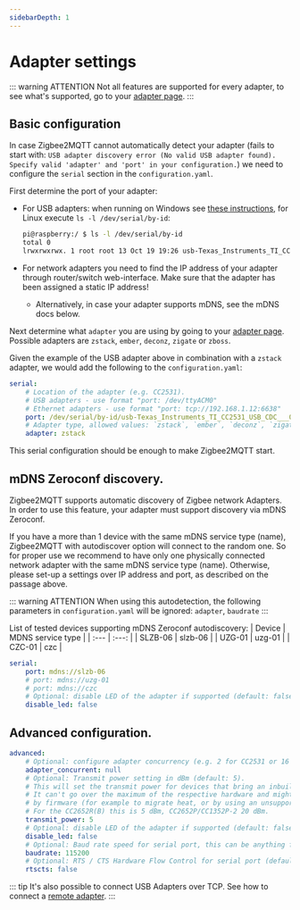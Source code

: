 ```yaml
---
sidebarDepth: 1
---
```


# Adapter settings

::: warning ATTENTION
Not all features are supported for every adapter, to see what's supported, go to your [adapter page](../../guide/adapters/README.md).
:::

## Basic configuration

In case Zigbee2MQTT cannot automatically detect your adapter (fails to start with: `USB adapter discovery error (No valid USB adapter found). Specify valid 'adapter' and 'port' in your configuration.`) we need to configure the `serial` section in the `configuration.yaml`.

First determine the port of your adapter:

-   For USB adapters: when running on Windows see [these instructions](../installation/05_windows.md#starting-zigbee2mqtt), for Linux execute `ls -l /dev/serial/by-id`:

    ```bash
    pi@raspberry:/ $ ls -l /dev/serial/by-id
    total 0
    lrwxrwxrwx. 1 root root 13 Oct 19 19:26 usb-Texas_Instruments_TI_CC2531_USB_CDC___0X00124B0018ED3DDF-if00 -> ../../ttyACM0
    ```

-   For network adapters you need to find the IP address of your adapter through router/switch web-interface. Make sure that the adapter has been assigned a static IP address!
    -   Alternatively, in case your adapter supports mDNS, see the mDNS docs below.

Next determine what `adapter` you are using by going to your [adapter page](../adapters/README.md).
Possible adapters are `zstack`, `ember`, `deconz`, `zigate` or `zboss`.

Given the example of the USB adapter above in combination with a `zstack` adapter, we would add the following to the `configuration.yaml`:

```yaml
serial:
    # Location of the adapter (e.g. CC2531).
    # USB adapters - use format "port: /dev/ttyACM0"
    # Ethernet adapters - use format "port: tcp://192.168.1.12:6638"
    port: /dev/serial/by-id/usb-Texas_Instruments_TI_CC2531_USB_CDC___0X00124B0018ED3DDF-if00
    # Adapter type, allowed values: `zstack`, `ember`, `deconz`, `zigate` or `zboss`
    adapter: zstack
```

This serial configuration should be enough to make Zigbee2MQTT start.

## mDNS Zeroconf discovery.

Zigbee2MQTT supports automatic discovery of Zigbee network Adapters. In order to use this feature, your adapter must support discovery via mDNS Zeroconf.

If you have a more than 1 device with the same mDNS service type (name), Zigbee2MQTT with autodiscover option will connect to the random one. So for proper use we recommend to have only one physically connected network adapter with the same mDNS service type (name). Otherwise, please set-up a settings over IP address and port, as described on the passage above.

::: warning ATTENTION
When using this autodetection, the following parameters in `configuration.yaml` will be ignored: `adapter`, `baudrate`
:::

List of tested devices supporting mDNS Zeroconf autodiscovery:
| Device | MDNS service type |
| :--- | :---: |
| SLZB-06 | slzb-06 |
| UZG-01 | uzg-01 |
| CZC-01 | czc |

```yaml
serial:
    port: mdns://slzb-06
    # port: mdns://uzg-01
    # port: mdns://czc
    # Optional: disable LED of the adapter if supported (default: false)
    disable_led: false
```

## Advanced configuration.

```yaml
advanced:
    # Optional: configure adapter concurrency (e.g. 2 for CC2531 or 16 for CC26X2R1) (default: null, uses recommended value)
    adapter_concurrent: null
    # Optional: Transmit power setting in dBm (default: 5).
    # This will set the transmit power for devices that bring an inbuilt amplifier.
    # It can't go over the maximum of the respective hardware and might be limited
    # by firmware (for example to migrate heat, or by using an unsupported firmware).
    # For the CC2652R(B) this is 5 dBm, CC2652P/CC1352P-2 20 dBm.
    transmit_power: 5
    # Optional: disable LED of the adapter if supported (default: false)
    disable_led: false
    # Optional: Baud rate speed for serial port, this can be anything firmware support but default is 115200 for Z-Stack and EZSP, 38400 for Deconz, however note that some EZSP firmware need 57600.
    baudrate: 115200
    # Optional: RTS / CTS Hardware Flow Control for serial port (default: false)
    rtscts: false
```

<!-- TODO: some notes about rtscts? Is it useful, which adapter supports it? -->

::: tip
It's also possible to connect USB Adapters over TCP. See how to connect a [remote adapter](../../advanced/remote-adapter/connect_to_a_remote_adapter.md).
:::
